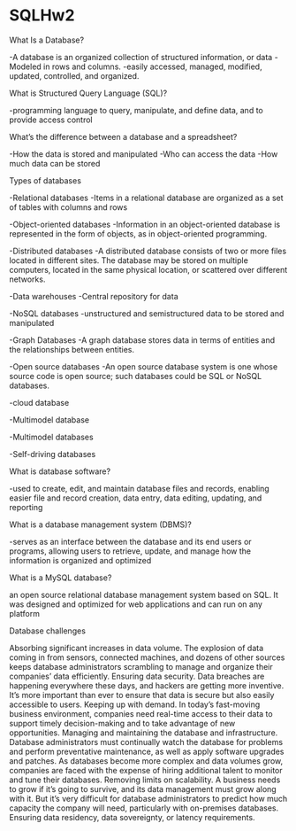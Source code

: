 # SQLHw2


What Is a Database?

  -A database is an organized collection of structured information, or data
  -Modeled in rows and columns.
  -easily accessed, managed, modified, updated, controlled, and organized.

What is Structured Query Language (SQL)?

  -programming language to query, manipulate, and define data, and to provide access control
  

What’s the difference between a database and a spreadsheet?

  -How the data is stored and manipulated
  -Who can access the data
  -How much data can be stored

Types of databases

  -Relational databases
    -Items in a relational database are organized as a set of tables with columns and rows
    
  -Object-oriented databases
    -Information in an object-oriented database is represented in the form of objects, as in object-oriented programming.  
    
   -Distributed databases 
    -A distributed database consists of two or more files located in different sites. The database may be stored on multiple computers,
    located in the same physical location, or scattered over different networks.
    
   -Data warehouses
    -Central repository for data
    
   -NoSQL databases
    -unstructured and semistructured data to be stored and manipulated
    
   -Graph Databases
    -A graph database stores data in terms of entities and the relationships between entities.
    
   -Open source databases
    -An open source database system is one whose source code is open source; such databases could be SQL or NoSQL databases.
   
   -cloud database 
   
   -Multimodel database
   
   -Multimodel databases
   
   -Self-driving databases
   
What is database software?

-used to create, edit, and maintain database files and records, enabling easier file and record creation,
data entry, data editing, updating, and reporting

What is a database management system (DBMS)?

-serves as an interface between the database and its end users or programs, allowing users to retrieve, update,
and manage how the information is organized and optimized

What is a MySQL database?

an open source relational database management system based on SQL. It was designed and optimized for web applications and can run on any platform

Database challenges

Absorbing significant increases in data volume. The explosion of data coming in from sensors, connected machines, and dozens of other sources keeps database administrators scrambling to manage and organize their companies’ data efficiently.
Ensuring data security. Data breaches are happening everywhere these days, and hackers are getting more inventive. It’s more important than ever to ensure that data is secure but also easily accessible to users.
Keeping up with demand. In today’s fast-moving business environment, companies need real-time access to their data to support timely decision-making and to take advantage of new opportunities.
Managing and maintaining the database and infrastructure. Database administrators must continually watch the database for problems and perform preventative maintenance, as well as apply software upgrades and patches. As databases become more complex and data volumes grow, companies are faced with the expense of hiring additional talent to monitor and tune their databases.
Removing limits on scalability. A business needs to grow if it’s going to survive, and its data management must grow along with it. But it’s very difficult for database administrators to predict how much capacity the company will need, particularly with on-premises databases.
Ensuring data residency, data sovereignty, or latency requirements. 




